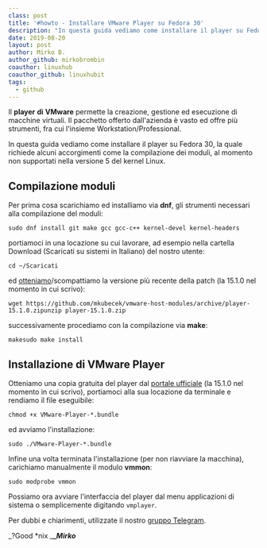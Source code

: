 ```yaml
---
class: post
title: '#howto - Installare VMware Player su Fedora 30'
description: "In questa guida vediamo come installare il player su Fedora 30, la quale richiede alcuni accorgimenti come la compilazione dei moduli, al momento non supportati nella versione 5 del kernel Linux."
date: 2019-08-20
layout: post
author: Mirko B.
author_github: mirkobrombin
coauthor: linuxhub
coauthor_github: linuxhubit
tags:
  - github
---
```

Il **player** **di** **VMware** permette la creazione, gestione ed esecuzione di macchine virtuali. Il pacchetto offerto dall'azienda è vasto ed offre più strumenti, fra cui l'insieme Workstation/Professional.

In questa guida vediamo come installare il player su Fedora 30, la quale richiede alcuni accorgimenti come la compilazione dei moduli, al momento non supportati nella versione 5 del kernel Linux.

## Compilazione moduli

Per prima cosa scarichiamo ed installiamo via **dnf**, gli strumenti necessari alla compilazione del moduli:

    sudo dnf install git make gcc gcc-c++ kernel-devel kernel-headers

portiamoci in una locazione su cui lavorare, ad esempio nella cartella Download (Scaricati su sistemi in Italiano) del nostro utente:

    cd ~/Scaricati

ed [otteniamo](https://github.com/mkubecek/vmware-host-modules/releases)/scompattiamo la versione più recente della patch (la 15.1.0 nel momento in cui scrivo):

    wget https://github.com/mkubecek/vmware-host-modules/archive/player-15.1.0.zipunzip player-15.1.0.zip

successivamente procediamo con la compilazione via **make**:

    makesudo make install

## Installazione di VMware Player

Otteniamo una copia gratuita del player dal [portale ufficiale](https://my.vmware.com/en/web/vmware/free#desktop_end_user_computing/vmware_workstation_player/15_0) (la 15.1.0 nel momento in cui scrivo), portiamoci alla sua locazione da terminale e rendiamo il file eseguibile:

    chmod +x VMware-Player-*.bundle

ed avviamo l'installazione:

    sudo ./VMware-Player-*.bundle

Infine una volta terminata l'installazione (per non riavviare la macchina), carichiamo manualmente il modulo **vmmon**:

    sudo modprobe vmmon

Possiamo ora avviare l'interfaccia del player dal menu applicazioni di sistema o semplicemente digitando `vmplayer`.

Per dubbi e chiarimenti, utilizzate il nostro [gruppo Telegram](https://t.me/gentedilinux).

_?Good *nix _**__Mirko_**